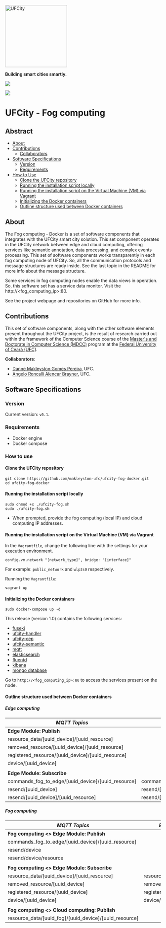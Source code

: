 <div class="view">
<img src="https://makleyston-ufc.github.io/ufcity/assets/img/ufcity-logo.png" alt="UFCity" width="200"/>
<p><b>Building smart cities smartly.</b></p>
</div>

<div class="view">
  <a href="https://makleyston-ufc.github.io/ufcity"> <img src="https://img.shields.io/badge/UFCity_webpage-0076D6?style=for-the-badge&logo=internetexplorer&logoColor=white"> </a>

  <a href="https://github.com/makleyston-ufc"> <img src="https://img.shields.io/badge/UFCity_--_Project's_repositories-181717?style=for-the-badge&logo=github&logoColor=white"> </a>
</div>

# UFCity - Fog computing

## Abstract
* [About](#anchor_about)
* [Contributions](#anchor_contributions)
  * [Collaborators](#anchor_colab)
* [Software Specifications](#anchor_especifications)
  * [Version](#anchor_version)
  * [Requirements](#anchor_requirements)
* [How to Use](#anchor_usage)
  * [Clone the UFCity repository](#anchor_clone)
  * [Running the installation script locally](#anchor_init_locally)
  * [Running the installation script on the Virtual Machine (VM) via Vagrant](#anchor_init_vagrant)
  * [Initializing the Docker containers](#anchor_initializing_docker_containers)
  * [Outline structure used between Docker containers](#anchor_outline_structure)


## About <a id="anchor_about"></a>
The Fog computing - Docker is a set of software components that integrates with the UFCity smart city solution. This set component operates in the UFCity network between edge and cloud computing, offering services like semantic annotation, data processing, and complex events processing. This set of software components works transparently in each fog computing node of UFCity. So, all the communication protocols and message structures are ready inside. See the last topic in the README for more info about the message structure.

Some services in fog computing nodes enable the data views in operation. So, this software set has a service data monitor. Visit the http://<fog_computing_ip>:80.

See the project webpage and repositories on GitHub for more info.

## Contributions <a id="anchor_contributions"></a>
This set of software components, along with the other software elements present throughout the UFCity project, is the result of research carried out within the framework of the Computer Science course of the [Master's and Doctorate in Computer Science (MDCC)](http://www.mdcc.ufc.br/) program at the [Federal University of Ceará (UFC)](https://www.ufc.br/).

**Collaborators**: <a id="anchor_colab"></a>

* [Danne Makleyston Gomes Pereira](http://lattes.cnpq.br/2002489019346835), UFC.
* [Angelo Roncalli Alencar Brayner](http://lattes.cnpq.br/3895469714548887), UFC.

## Software Specifications <a id="anchor_especifications"></a>
### Version <a id="anchor_version"></a>
Current version: `v0.1`.

### Requirements <a id="anchor_requirements"></a>

* Docker engine
* Docker compose

### How to use <a id="anchor_usage"></a>

#### Clone the UFCity repository <a id="anchor_clone"></a>
```
git clone https://github.com/makleyston-ufc/ufcity-fog-docker.git
cd ufcity-fog-docker
```

#### Running the installation script locally <a id="anchor_init_locally"></a>

```
sudo chmod +x ./ufcity-fog.sh
sudo ./ufcity-fog.sh
```

* When prompted, provide the fog computing (local IP) and cloud computing IP addresses.

#### Running the installation script on the Virtual Machine (VM) via Vagrant <a id="anchor_init_vagrant"></a>

In the `Vagrantfile`, change the following line with the settings for your execution environment.

```
config.vm.network "[network_type]", bridge: "[interface]"
```
For example: `public_network` and `wlp3s0` respectively.

Running the `Vagrantfile`:
```
vagrant up
```

#### Initializing the Docker containers <a id="anchor_initializing_docker_containers"></a> 
```
sudo docker-compose up -d
```

This release (version 1.0) contains the following services:
* [fuseki](https://hub.docker.com/r/stain/jena-fuseki)
* [ufcity-handler](https://github.com/makleyston-ufc/ufcity-fog-handler)
* [ufcity-cep](https://github.com/makleyston-ufc/ufcity-fog-cep)
* [ufcity-semantic](https://github.com/makleyston-ufc/ufcity-fog-semantic)
* [mqtt](https://hub.docker.com/_/eclipse-mosquitto)
* [elasticsearch](https://hub.docker.com/_/elasticsearch/)
* [fluentd](https://hub.docker.com/_/fluentd)
* [kibana](https://hub.docker.com/_/kibana/)
* [mongo database](https://hub.docker.com/_/mongo)

Go to `http://<fog_computing_ip>:80` to access the services present on the node.

#### Outline structure used between Docker containers <a id="anchor_outline_structure"></a> 
##### Edge computing

| _MQTT Topics_                                      | _Example_                            | _Message_     |
|----------------------------------------------------|--------------------------------------|---------------|
| **Edge Module: Publish**                           |                                      |               |
| resource_data/[uuid_device]/[uuid_resource]        |                                      | resource_json |
| removed_resource/[uuid_device]/[uuid_resource]     |                                      | uuid_resource |
| registered_resource/[uuid_device]/[uuid_resource]  |                                      | resource_json |
| device/[uuid_device]                               |                                      | device_json   |
|                                                    |                                      |               |
| **Edge Module: Subscribe**                         |                                      |               |
| commands_fog_to_edge/[uuid_device]/[uuid_resource] | commands_fog_to_edge/[uuid_device]/+ | resource_json |
| resend/[uuid_device]                               | resend/[uuid_device]                 | uuid_device   |
| resend/[uuid_device]/[uuid_resource]               | resend/[uuid_device]/+               | uuid_resource |


##### Fog computing
 
| _MQTT Topics_                                          | _Example_             | _Message_     |
|--------------------------------------------------------|-----------------------|---------------|
| **Fog computing <> Edge Module: Publish**              |                       |               |
| commands_fog_to_edge/[uuid_device]/[uuid_resource]     |                       | resource_json |
| resend/device                                          |                       | uuid_device   |
| resend/device/resource                                 |                       | uuid_resource |
|                                                        |                       |               |
| **Fog computing <> Edge Module: Subscribe**            |                       |               |
| resource_data/[uuid_device]/[uuid_resource]            | resource_data/+/+     | resource_json |
| removed_resource/[uuid_device]                         | removed_resource/+    | uuid_resource |
| registered_resource/[uuid_device]                      | registered_resource/+ | resource_json |
| device/[uuid_device]                                   | device/+              | device_json   |
|                                                        |                       |               |
| **Fog computing <> Cloud computing: Publish**          |                       |               |
| resource_data/[uuid_fog]/[uuid_device]/[uuid_resource] |                       | resource_json |
